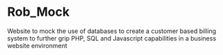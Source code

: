 # Rob_Mock
Website to mock the use of databases to create a customer based billing system to further grip PHP, SQL and Javascript capabilities in a business website environment
